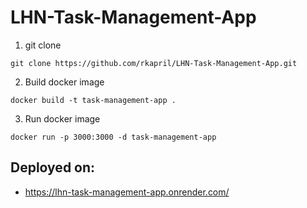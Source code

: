 # LHN-Task-Management-App

1. git clone

```
git clone https://github.com/rkapril/LHN-Task-Management-App.git
```

2. Build docker image

```
docker build -t task-management-app .
```

3. Run docker image

```
docker run -p 3000:3000 -d task-management-app
```

## Deployed on:

- https://lhn-task-management-app.onrender.com/
